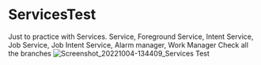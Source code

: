 # ServicesTest
Just to practice with Services. Service, Foreground Service, Intent Service, Job Service, Job Intent Service, Alarm manager, Work Manager
Check all the branches
![Screenshot_20221004-134409_Services Test](https://user-images.githubusercontent.com/82258109/193800510-46514065-06af-4617-8bb3-117b65203b0a.jpg)
